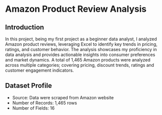 # Amazon Product Review Analysis
## Introduction
In this project, being my first project as a beginner data analyst, I analyzed Amazon product reviews, leveraging Excel to identify key trends in pricing, ratings, and customer behavior. The analysis showcases my proficiency in data analysis and provides actionable insights into consumer preferences and market dynamics.
A total of 1,465 Amazon products were analyzed across multiple categories; covering pricing, discount trends, ratings and customer engagement indicators.

## Dataset Profile
-  Source: Data were scraped from Amazon website
-  Number of Records: 1,465 rows
-  Number of Fields: 16 
